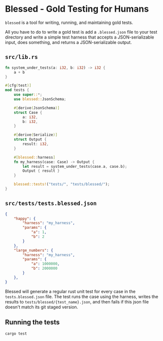 # Blessed - Gold Testing for Humans

`blessed` is a tool for writing, running, and maintaining gold tests.

All you have to do to write a gold test is add a `.blessed.json` file to your test directory and write a simple test harness that accepts a JSON-serializable input, does something, and returns a JSON-serializable output.

## `src/lib.rs`

```rust
fn system_under_tests(a: i32, b: i32) -> i32 {
    a + b
}

#[cfg(test)]
mod tests {
    use super::*;
    use blessed::JsonSchema;

    #[derive(JsonSchema)]
    struct Case {
        a: i32,
        b: i32,
    }

    #[derive(Serialize)]
    struct Output {
        result: i32,
    }

    #[blessed::harness]
    fn my_harness(case: Case) -> Output {
        let result = system_under_tests(case.a, case.b);
        Output { result }
    }

    blessed::tests!("tests/", "tests/blessed/");
}
```

## `src/tests/tests.blessed.json`

```json
{
    "happy": {
        "harness": "my_harness",
        "params": {
            "a": 1,
            "b": 2
        }
    },
    "large_numbers": {
        "harness": "my_harness",
        "params": {
            "a": 1000000,
            "b": 2000000
        }
    },
}
```

Blessed will generate a regular rust unit test for every case in the `tests.blessed.json` file. The test runs the case using the harness, writes the results to `tests/blessed/{test_name}.json`, and then fails if this json file doesn't match its git staged version.

## Running the tests

```bash
cargo test
```
